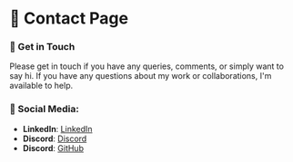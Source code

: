 # 📄 Contact Page

### 🤝 Get in Touch
Please get in touch if you have any queries, comments, or simply want to say hi. If you have any questions about my work or collaborations, I'm available to help.

### 📲 Social Media:

- **LinkedIn**: [LinkedIn](https://www.linkedin.com/in/srivignesh-kavle/)
- **Discord**: [Discord](https://discord.com/channels/srivignesh02)
- **Discord**: [GitHub](https://github.com/Srivignesh95)
